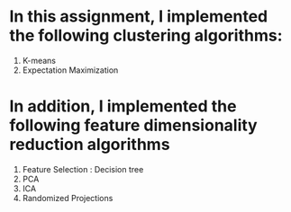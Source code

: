 # In this assignment, I implemented the following clustering algorithms:

1. K-means
2. Expectation Maximization

# In addition, I  implemented the following feature dimensionality reduction algorithms

1. Feature Selection : Decision tree
2. PCA
3. ICA
4. Randomized Projections
